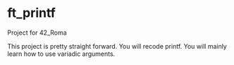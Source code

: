 # ft_printf
Project for 42_Roma

This project is pretty straight forward. You will recode printf.
You will mainly learn how to use variadic arguments.
